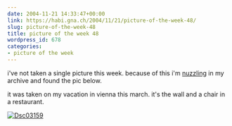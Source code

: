 ```yaml
---
date: 2004-11-21 14:33:47+00:00
link: https://habi.gna.ch/2004/11/21/picture-of-the-week-48/
slug: picture-of-the-week-48
title: picture of the week 48
wordpress_id: 678
categories:
- picture of the week
---
```



i've not taken a single picture this week. because of this i'm [nuzzling](http://dict.leo.org/?search=nuzzle) in my archive and found the pic below.
  
it was taken on my vacation in vienna this march. it's the wall and a chair in a restaurant.



[![Dsc03159](https://habi.gna.ch/blog/images/DSC03159-tm.jpg)](https://habi.gna.ch/blog/images/DSC03159.jpg)


